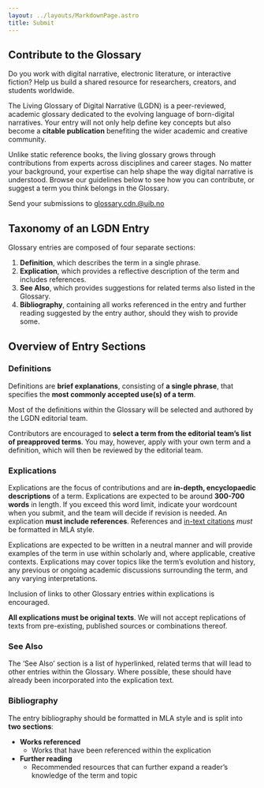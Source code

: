 ```yaml
---
layout: ../layouts/MarkdownPage.astro
title: Submit
---
```


## Contribute to the Glossary

Do you work with digital narrative, electronic literature, or interactive fiction? Help us build a shared resource for researchers, creators, and students worldwide.

The Living Glossary of Digital Narrative (LGDN) is a peer-reviewed, academic glossary dedicated to the evolving language of born-digital narratives. Your entry will not only help define key concepts but also become a **citable publication** benefiting the wider academic and creative community.

Unlike static reference books, the living glossary grows through contributions from experts across disciplines and career stages. No matter your background, your expertise can help shape the way digital narrative is understood. Browse our guidelines below to see how you can contribute, or suggest a term you think belongs in the Glossary.

Send your submissions to [glossary.cdn.@uib.no](mailto:glossary.cdn.@uib.no)

## Taxonomy of an LGDN Entry

Glossary entries are composed of four separate sections:

1. **Definition**, which describes the term in a single phrase.
2. **Explication**, which provides a reflective description of the term and includes references.
3. **See Also**, which provides suggestions for related terms also listed in the Glossary.
4. **Bibliography**, containing all works referenced in the entry and further reading suggested by the entry author, should they wish to provide some.

## Overview of Entry Sections

### Definitions

Definitions are **brief explanations**, consisting of **a single phrase**, that specifies the **most commonly accepted use(s) of a term**.

Most of the definitions within the Glossary will be selected and authored by the LGDN editorial team.

Contributors are encouraged to **select a term from the editorial team’s list of preapproved terms**. You may, however, apply with your own term and a definition, which will then be reviewed by the editorial team.

### Explications

Explications are the focus of contributions and are **in-depth, encyclopaedic descriptions** of a term. Explications are expected to be around **300-700 words** in length. If you exceed this word limit, indicate your wordcount when you submit, and the team will decide if revision is needed. An explication **must include references**. References and [in-text citations](https://style.mla.org/in-text-citations-overview/) *must* be formatted in MLA style.

Explications are expected to be written in a neutral manner and will provide examples of the term in use within scholarly and, where applicable, creative contexts. Explications may cover topics like the term’s evolution and history, any previous or ongoing academic discussions surrounding the term, and any varying interpretations.

Inclusion of links to other Glossary entries within explications is encouraged.

**All explications must be original texts**. We will not accept replications of texts from pre-existing, published sources or combinations thereof.

### See Also

The ‘See Also’ section is a list of hyperlinked, related terms that will lead to other entries within the Glossary. Where possible, these should have already been incorporated into the explication text.

### Bibliography

The entry bibliography should be formatted in MLA style and is split into **two sections**:

* **Works referenced**
  * Works that have been referenced within the explication
* **Further reading**
  * Recommended resources that can further expand a reader’s knowledge of the term and topic